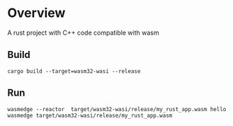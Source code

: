 # Overview

A rust project with C++ code compatible with wasm


## Build

```
cargo build --target=wasm32-wasi --release
```

## Run 

```
wasmedge --reactor  target/wasm32-wasi/release/my_rust_app.wasm hello
wasmedge target/wasm32-wasi/release/my_rust_app.wasm
```
